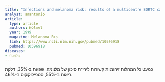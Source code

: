 ```yaml
---
title: "Infections and melanoma risk: results of a multicentre EORTC case-control study. European Organization for Research and Treatment of Cancer"
analyst: amantonio
article:
  type: article
  authors: Kölmel
  year: 1999
  magazine: Melanoma Res
  link: https://www.ncbi.nlm.nih.gov/pubmed/10596918
  pubmed: 10596918
diseases:
- מלנומה
---
```


כמעט כל המחלות זיהומיות קשורות לירידת סיכון של מלנומה. שפעת ב-35%, דלקת ריאות ב-55%, סטפילוקוקוס ב-46%.
